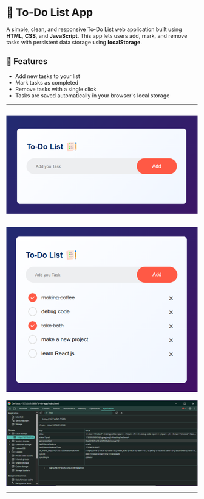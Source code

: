 # 📝 To-Do List App

A simple, clean, and responsive To-Do List web application built using **HTML**, **CSS**, and **JavaScript**. This app lets users add, mark, and remove tasks with persistent data storage using **localStorage**.

## 🚀 Features

- Add new tasks to your list
- Mark tasks as completed
- Remove tasks with a single click
- Tasks are saved automatically in your browser's local storage
---

![Screenshot](look/blank.png) 
---
![Screenshot](look/demo.png) 
---
![Screenshot](look/storeData.png) 

---



